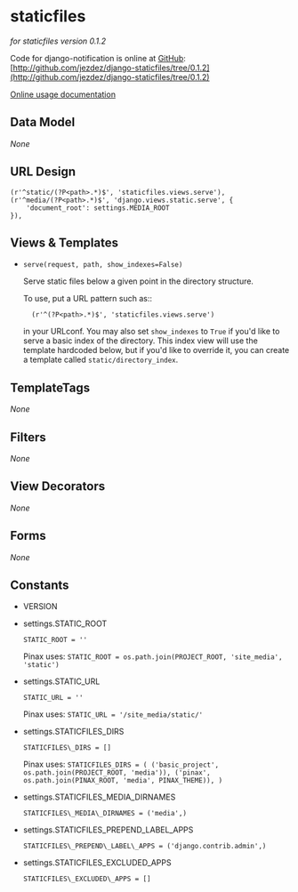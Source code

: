 staticfiles
===========

_for staticfiles version 0.1.2_

Code for django-notification is online at [GitHub](http://github.com): [http://github.com/jezdez/django-staticfiles/tree/0.1.2](http://github.com/jezdez/django-staticfiles/tree/0.1.2)

[Online usage documentation](http://github.com/jezdez/django-staticfiles/blob/0.1.2/README)

Data Model
----------

_None_
	
URL Design
----------

	(r'^static/(?P<path>.*)$', 'staticfiles.views.serve'),
	(r'^media/(?P<path>.*)$', 'django.views.static.serve', {
	    'document_root': settings.MEDIA_ROOT
	}),

Views & Templates
-----------------

* `serve(request, path, show_indexes=False)`

	Serve static files below a given point in the directory structure.

    To use, put a URL pattern such as::

        (r'^(?P<path>.*)$', 'staticfiles.views.serve')

    in your URLconf. You may also set ``show_indexes`` to ``True`` if you'd
    like to serve a basic index of the directory.  This index view will use
    the template hardcoded below, but if you'd like to override it, you
    can create a template called ``static/directory_index``.
	
TemplateTags
------------

_None_

Filters
-------

_None_

View Decorators
---------------

_None_

Forms
-----

_None_

Constants
---------

* VERSION

* settings.STATIC\_ROOT

	`STATIC_ROOT = ''`
	
	Pinax uses: `STATIC_ROOT = os.path.join(PROJECT_ROOT, 'site_media', 'static')`
	
* settings.STATIC\_URL

	`STATIC_URL = ''`
	
	Pinax uses: `STATIC_URL = '/site_media/static/'`

* settings.STATICFILES\_DIRS

	`STATICFILES\_DIRS = []`
	
	Pinax uses: `STATICFILES_DIRS = (
	    ('basic_project', os.path.join(PROJECT_ROOT, 'media')),
	    ('pinax', os.path.join(PINAX_ROOT, 'media', PINAX_THEME)),
	)`
	
* settings.STATICFILES\_MEDIA\_DIRNAMES

	`STATICFILES\_MEDIA\_DIRNAMES = ('media',)`

* settings.STATICFILES\_PREPEND\_LABEL\_APPS

	`STATICFILES\_PREPEND\_LABEL\_APPS = ('django.contrib.admin',)`
	
* settings.STATICFILES\_EXCLUDED\_APPS

	`STATICFILES\_EXCLUDED\_APPS = []`
